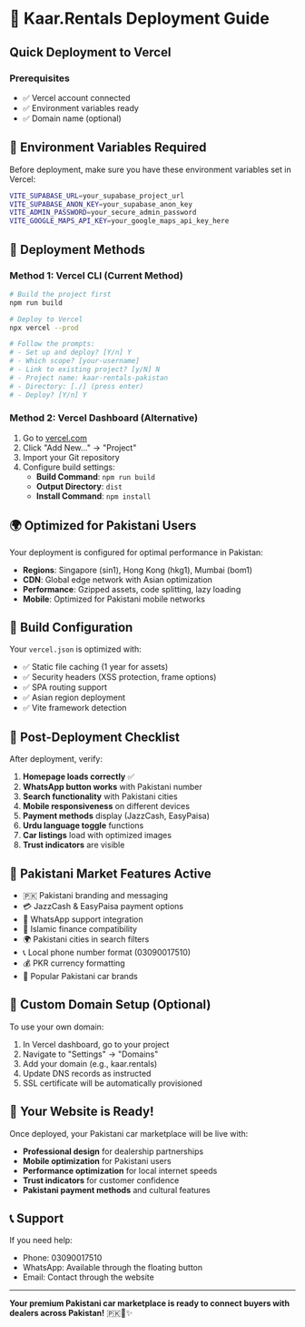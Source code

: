 # 🚀 Kaar.Rentals Deployment Guide

## Quick Deployment to Vercel

### Prerequisites
- ✅ Vercel account connected
- ✅ Environment variables ready
- ✅ Domain name (optional)

## 🔧 Environment Variables Required

Before deployment, make sure you have these environment variables set in Vercel:

```bash
VITE_SUPABASE_URL=your_supabase_project_url
VITE_SUPABASE_ANON_KEY=your_supabase_anon_key
VITE_ADMIN_PASSWORD=your_secure_admin_password
VITE_GOOGLE_MAPS_API_KEY=your_google_maps_api_key_here
```

## 🚀 Deployment Methods

### Method 1: Vercel CLI (Current Method)
```bash
# Build the project first
npm run build

# Deploy to Vercel
npx vercel --prod

# Follow the prompts:
# - Set up and deploy? [Y/n] Y
# - Which scope? [your-username]
# - Link to existing project? [y/N] N
# - Project name: kaar-rentals-pakistan
# - Directory: [./] (press enter)
# - Deploy? [Y/n] Y
```

### Method 2: Vercel Dashboard (Alternative)
1. Go to [vercel.com](https://vercel.com)
2. Click "Add New..." → "Project"
3. Import your Git repository
4. Configure build settings:
   - **Build Command**: `npm run build`
   - **Output Directory**: `dist`
   - **Install Command**: `npm install`

## 🌍 Optimized for Pakistani Users

Your deployment is configured for optimal performance in Pakistan:

- **Regions**: Singapore (sin1), Hong Kong (hkg1), Mumbai (bom1)
- **CDN**: Global edge network with Asian optimization
- **Performance**: Gzipped assets, code splitting, lazy loading
- **Mobile**: Optimized for Pakistani mobile networks

## 🔧 Build Configuration

Your `vercel.json` is optimized with:
- ✅ Static file caching (1 year for assets)
- ✅ Security headers (XSS protection, frame options)
- ✅ SPA routing support
- ✅ Asian region deployment
- ✅ Vite framework detection

## 📱 Post-Deployment Checklist

After deployment, verify:

1. **Homepage loads correctly** ✅
2. **WhatsApp button works** with Pakistani number
3. **Search functionality** with Pakistani cities
4. **Mobile responsiveness** on different devices
5. **Payment methods** display (JazzCash, EasyPaisa)
6. **Urdu language toggle** functions
7. **Car listings** load with optimized images
8. **Trust indicators** are visible

## 🎯 Pakistani Market Features Active

- 🇵🇰 Pakistani branding and messaging
- 💳 JazzCash & EasyPaisa payment options
- 📱 WhatsApp support integration
- 🕌 Islamic finance compatibility
- 🌍 Pakistani cities in search filters
- 📞 Local phone number format (03090017510)
- 💰 PKR currency formatting
- 🚗 Popular Pakistani car brands

## 🔗 Custom Domain Setup (Optional)

To use your own domain:

1. In Vercel dashboard, go to your project
2. Navigate to "Settings" → "Domains"
3. Add your domain (e.g., kaar.rentals)
4. Update DNS records as instructed
5. SSL certificate will be automatically provisioned

## 🎉 Your Website is Ready!

Once deployed, your Pakistani car marketplace will be live with:
- **Professional design** for dealership partnerships
- **Mobile optimization** for Pakistani users
- **Performance optimization** for local internet speeds
- **Trust indicators** for customer confidence
- **Pakistani payment methods** and cultural features

## 📞 Support

If you need help:
- Phone: 03090017510
- WhatsApp: Available through the floating button
- Email: Contact through the website

---

**Your premium Pakistani car marketplace is ready to connect buyers with dealers across Pakistan!** 🇵🇰🚗✨